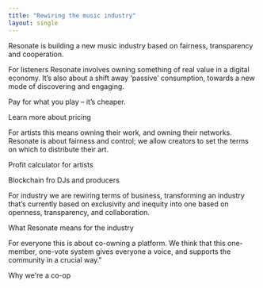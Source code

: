 ```yaml
---
title: "Rewiring the music industry"
layout: single
---
```


Resonate is building a new music industry based on fairness, transparency and cooperation.

For listeners Resonate involves owning something of real value in a digital economy. It’s also about a shift away ‘passive’ consumption, towards a new mode of discovering and engaging.

Pay for what you play – it’s cheaper.

Learn more about pricing

For artists this means owning their work, and owning their networks. Resonate is about fairness and control; we allow creators to set the terms on which to distribute their art.

Profit calculator for artists

Blockchain fro DJs and producers

For industry we are rewiring terms of business, transforming an industry that’s currently based on exclusivity and inequity into one based on openness, transparency, and collaboration.

What Resonate means for the industry

For everyone this is about co-owning a platform. We think that this one-member, one-vote system gives everyone a voice, and supports the community in a crucial way."

Why we're a co-op
